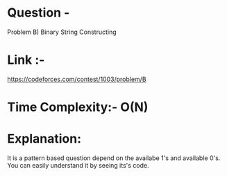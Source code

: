 # Question - 
Problem B) Binary String Constructing 


# Link :- 
  https://codeforces.com/contest/1003/problem/B

# Time Complexity:- O(N)

# Explanation:
 It is a pattern based question depend on the availabe 1's and available 0's.
 You can easily understand it by seeing its's code.
 